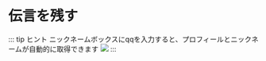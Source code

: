 # 伝言を残す

::: tip ヒント
ニックネームボックスにqqを入力すると、プロフィールとニックネームが自動的に取得できます ![](https://tb2.bdstatic.com/tb/editor/images/face/i_f28.png)
:::

<Valine></Valine>
